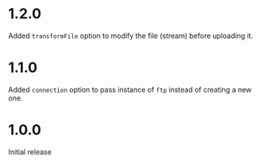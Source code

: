 # 1.2.0

Added `transformFile` option to modify the file (stream) before uploading it.

# 1.1.0

Added `connection` option to pass instance of `ftp` instead of creating a new one.

# 1.0.0

Initial release